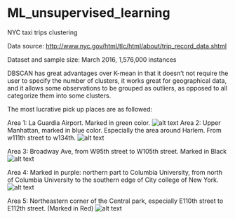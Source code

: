 # ML_unsupervised_learning
NYC taxi trips clustering

Data source: http://www.nyc.gov/html/tlc/html/about/trip_record_data.shtml

Dataset and sample size: March 2016, 1,576,000 instances

DBSCAN has great advantages over K-mean in that it doesn’t not require the user to specify the number of clusters, it works great for geographical data, and it allows some observations to be grouped as outliers, as opposed to all categorize them into some clusters.

The most lucrative pick up places are as followed:  

   Area 1: La Guardia Airport. Marked in green color.
   ![alt text](ML_unsupervised_learning/NYC_taxi_trips_clustering/figure/area1.png)
   Area 2: Upper Manhattan, marked in blue color. Especially the area around Harlem.  From w111th street to w134th.
   ![alt text](/figures/area2.png)

   Area 3: Broadway Ave, from W95th street to W105th street. Marked in Black
   ![alt text](/figures/area3.png)

   Area 4: Marked in purple:  northern part to Columbia University, from north of Columbia University to the southern edge of City college of New York. 
   ![alt text](/figures/area4.png)

   Area 5: Northeastern corner of the Central park, especially E110th street to E112th street. (Marked in Red)
   ![alt text](/figures/area5.png)



